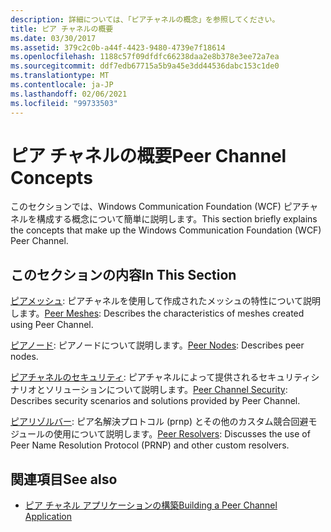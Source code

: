 ```yaml
---
description: 詳細については、「ピアチャネルの概念」を参照してください。
title: ピア チャネルの概要
ms.date: 03/30/2017
ms.assetid: 379c2c0b-a44f-4423-9480-4739e7f18614
ms.openlocfilehash: 1188c57f09dfdfc66238daa2e8b378e3ee72a7ea
ms.sourcegitcommit: ddf7edb67715a5b9a45e3dd44536dabc153c1de0
ms.translationtype: MT
ms.contentlocale: ja-JP
ms.lasthandoff: 02/06/2021
ms.locfileid: "99733503"
---
```

# <a name="peer-channel-concepts"></a><span data-ttu-id="1e492-103">ピア チャネルの概要</span><span class="sxs-lookup"><span data-stu-id="1e492-103">Peer Channel Concepts</span></span>

<span data-ttu-id="1e492-104">このセクションでは、Windows Communication Foundation (WCF) ピアチャネルを構成する概念について簡単に説明します。</span><span class="sxs-lookup"><span data-stu-id="1e492-104">This section briefly explains the concepts that make up the Windows Communication Foundation (WCF) Peer Channel.</span></span>  
  
## <a name="in-this-section"></a><span data-ttu-id="1e492-105">このセクションの内容</span><span class="sxs-lookup"><span data-stu-id="1e492-105">In This Section</span></span>  

 <span data-ttu-id="1e492-106">[ピアメッシュ](peer-meshes.md): ピアチャネルを使用して作成されたメッシュの特性について説明します。</span><span class="sxs-lookup"><span data-stu-id="1e492-106">[Peer Meshes](peer-meshes.md):  Describes the characteristics of meshes created using Peer Channel.</span></span>  
  
 <span data-ttu-id="1e492-107">[ピアノード](peer-nodes.md): ピアノードについて説明します。</span><span class="sxs-lookup"><span data-stu-id="1e492-107">[Peer Nodes](peer-nodes.md):  Describes peer nodes.</span></span>  
  
 <span data-ttu-id="1e492-108">[ピアチャネルのセキュリティ](peer-channel-security.md): ピアチャネルによって提供されるセキュリティシナリオとソリューションについて説明します。</span><span class="sxs-lookup"><span data-stu-id="1e492-108">[Peer Channel Security](peer-channel-security.md):  Describes security scenarios and solutions provided by Peer Channel.</span></span>  
  
 <span data-ttu-id="1e492-109">[ピアリゾルバー](peer-resolvers.md): ピア名解決プロトコル (prnp) とその他のカスタム競合回避モジュールの使用について説明します。</span><span class="sxs-lookup"><span data-stu-id="1e492-109">[Peer Resolvers](peer-resolvers.md):  Discusses the use of Peer Name Resolution Protocol (PRNP) and other custom resolvers.</span></span>  
  
## <a name="see-also"></a><span data-ttu-id="1e492-110">関連項目</span><span class="sxs-lookup"><span data-stu-id="1e492-110">See also</span></span>

- [<span data-ttu-id="1e492-111">ピア チャネル アプリケーションの構築</span><span class="sxs-lookup"><span data-stu-id="1e492-111">Building a Peer Channel Application</span></span>](building-a-peer-channel-application.md)
